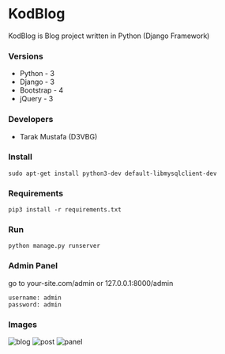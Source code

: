 # KodBlog
KodBlog is Blog project written in Python (Django Framework)
### Versions
- Python - 3
- Django - 3
- Bootstrap - 4
- jQuery - 3
### Developers
- Tarak Mustafa (D3VBG)
### Install
```shell script
sudo apt-get install python3-dev default-libmysqlclient-dev
```
### Requirements
```shell script
pip3 install -r requirements.txt
```
### Run
```shell script
python manage.py runserver
```
### Admin Panel
go to your-site.com/admin or 127.0.0.1:8000/admin
```
username: admin
password: admin
```
### Images
![blog](img/blog.png)
![post](img/post.png)
![panel](img/panel.png)

